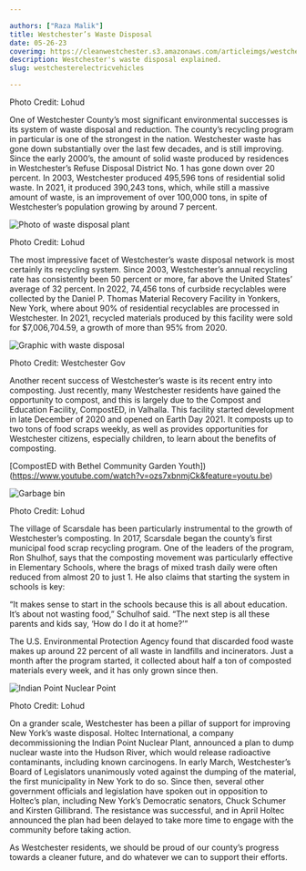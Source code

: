 ```yaml
---

authors: ["Raza Malik"]
title: Westchester’s Waste Disposal
date: 05-26-23
coverimg: https://cleanwestchester.s3.amazonaws.com/articleimgs/westchesterwaste-1.jpg
description: Westchester's waste disposal explained.
slug: westchesterelectricvehicles

---
```

<p class="credit">Photo Credit: Lohud</p>

One of Westchester County’s most significant environmental successes is its system of waste disposal and reduction. The county’s recycling program in particular is one of the strongest in the nation. Westchester waste has gone down substantially over the last few decades, and is still improving.	Since the early 2000’s, the amount of solid waste produced by residences in Westchester’s Refuse Disposal District No. 1 has gone down over 20 percent. In 2003, Westchester produced 495,596 tons of residential solid waste. In 2021, it produced 390,243 tons, which, while still a massive amount of waste, is an improvement of over 100,000 tons, in spite of Westchester’s population growing by around 7 percent. 

![Photo of waste disposal plant](https://cleanwestchester.s3.amazonaws.com/articleimgs/westchesterwaste-3.jpg)

<p class="credit">Photo Credit: Lohud</p>

The most impressive facet of Westchester’s waste disposal network is most certainly its recycling system. Since 2003, Westchester’s annual recycling rate has consistently been 50 percent or more, far above the United States’ average of 32 percent. In 2022, 74,456 tons of curbside recyclables were collected by the Daniel P. Thomas Material Recovery Facility in Yonkers, New York, where about 90% of residential recyclables are processed in Westchester. In 2021, recycled materials produced by this facility were sold for $7,006,704.59, a growth of more than 95% from 2020.


![Graphic with waste disposal](https://cleanwestchester.s3.amazonaws.com/articleimgs/westchesterwaste-2.jpg)

<p class="credit">Photo Credit: Westchester Gov</p>

Another recent success of Westchester’s waste is its recent entry into composting. Just recently, many Westchester residents have gained the opportunity to compost, and this is largely due to the Compost and Education Facility, CompostED, in Valhalla. This facility started development in late December of 2020 and opened on Earth Day 2021. It composts up to two tons of food scraps weekly, as well as provides opportunities for Westchester citizens, especially children, to learn about the benefits of composting.

[CompostED with Bethel Community Garden Youth])(https://www.youtube.com/watch?v=ozs7xbnmjCk&feature=youtu.be)

![Garbage bin](https://cleanwestchester.s3.amazonaws.com/articleimgs/westchesterwaste-4.jpg)

<p class="credit">Photo Credit: Lohud</p>

The village of Scarsdale has been particularly instrumental to the growth of Westchester’s composting. In 2017, Scarsdale began the county’s first municipal food scrap recycling program. One of the leaders of the program, Ron Shulhof, says that the composting movement was particularly effective in Elementary Schools, where the brags of mixed trash daily were often reduced from almost 20 to just 1. He also claims that starting the system in schools is key: 

“It makes sense to start in the schools because this is all about education. It’s about not wasting food,” Schulhof said. “The next step is all these parents and kids say, ‘How do I do it at home?’”

The U.S. Environmental Protection Agency found that discarded food waste makes up around 22 percent of all waste in landfills and incinerators. Just a month after the program started, it collected about half a ton of composted materials every week, and it has only grown since then.

![Indian Point Nuclear Point](https://cleanwestchester.s3.amazonaws.com/articleimgs/westchesterwaste-1.jpg)

<p class="credit">Photo Credit: Lohud</p>

On a grander scale, Westchester has been a pillar of support for improving New York’s waste disposal. Holtec International, a company decommissioning the Indian Point Nuclear Plant, announced a plan to dump nuclear waste into the Hudson River, which would release radioactive contaminants, including known carcinogens. In early March, Westchester’s Board of Legislators unanimously voted against the dumping of the material, the first municipality in New York to do so. Since then, several other government officials and legislation have spoken out in opposition to Holtec’s plan, including New York’s Democratic senators, Chuck Schumer and Kirsten Gillibrand. The resistance was successful, and in April Holtec announced the plan had been delayed to take more time to engage with the community before taking action.

As Westchester residents, we should be proud of our county’s progress towards a cleaner future, and do whatever we can to support their efforts.

